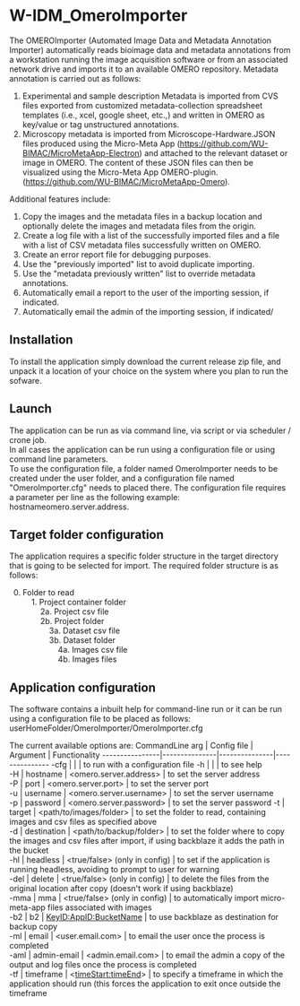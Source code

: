 # W-IDM_OmeroImporter
The OMEROImporter (Automated Image Data and Metadata Annotation Importer) automatically reads bioimage data and metadata annotations from a workstation running the image acquisition software or from an associated network drive and imports it to an available OMERO repository. Metadata annotation is carried out as follows:
1) Experimental and sample description Metadata is imported from CVS files exported from customized metadata-collection spreadsheet templates (i.e., xcel, google sheet, etc.,) and written in OMERO as key/value or tag unstructured annotations.
2) Microscopy metadata is imported from Microscope-Hardware.JSON files produced using the Micro-Meta App (https://github.com/WU-BIMAC/MicroMetaApp-Electron) and attached to the relevant dataset or image in OMERO. The content of these JSON files can then be visualized using the Micro-Meta App OMERO-plugin. (https://github.com/WU-BIMAC/MicroMetaApp-Omero).

Additional features include:  
1) Copy the images and the metadata files in a backup location and optionally delete the images and metadata files from the origin.  
3) Create a log file with a list of the successfully imported files and a file with a list of CSV metadata files successfully written on OMERO.  
4) Create an error report file for debugging purposes.  
5) Use the "previously imported" list to avoid duplicate importing.
6) Use the "metadata previously written" list to override metadata annotations.  
7) Automatically email a report to the user of the importing session, if indicated.  
8) Automatically email the admin of the importing session, if indicated/

## Installation
To install the application simply download the current release zip file, and unpack it a location of your choice on the system where you plan to run the sofware. 

## Launch 
The application can be run as via command line, via script or via scheduler / crone job.  
In all cases the application can be run using a configuration file or using command line parameters.  
To use the configuration file, a folder named OmeroImporter needs to be created under the user folder, and a configuration file named "OmeroImporter.cfg" needs to placed there. 
The configuration file requires a parameter per line as the following example: hostname<TABSPACE>omero.server.address.  

## Target folder configuration

The application requires a specific folder structure in the target directory that is going to be selected for import. 
The required folder structure is as follows:  

  0. Folder to read  
&nbsp;&nbsp;&nbsp;&nbsp;1. Project container folder  
&nbsp;&nbsp;&nbsp;&nbsp;&nbsp;&nbsp;&nbsp;&nbsp;2a. Project csv file  
&nbsp;&nbsp;&nbsp;&nbsp;&nbsp;&nbsp;&nbsp;&nbsp;2b. Project folder  
&nbsp;&nbsp;&nbsp;&nbsp;&nbsp;&nbsp;&nbsp;&nbsp;&nbsp;&nbsp;&nbsp;&nbsp;3a. Dataset csv file  
&nbsp;&nbsp;&nbsp;&nbsp;&nbsp;&nbsp;&nbsp;&nbsp;&nbsp;&nbsp;&nbsp;&nbsp;3b. Dataset folder  
&nbsp;&nbsp;&nbsp;&nbsp;&nbsp;&nbsp;&nbsp;&nbsp;&nbsp;&nbsp;&nbsp;&nbsp;&nbsp;&nbsp;&nbsp;&nbsp;4a. Images csv file  
&nbsp;&nbsp;&nbsp;&nbsp;&nbsp;&nbsp;&nbsp;&nbsp;&nbsp;&nbsp;&nbsp;&nbsp;&nbsp;&nbsp;&nbsp;&nbsp;4b. Images files  

## Application configuration

The software contains a inbuilt help for command-line run or it can be run using a configuration file to be placed as follows:   userHomeFolder/OmeroImporter/OmeroImporter.cfg  

The current available options are:
CommandLine arg | Config file | Argument | Functionality
----------------|---------------|---------------|---------------
-cfg | | | to run with a configuration file
-h | | | to see help  
-H | hostname | <omero.server.address> | to set the server address  
-P | port | <omero.server.port> | to set the server port  
-u | username | <omero.server.username> | to set the server username  
-p | password | <omero.server.password> | to set the server password 
-t | target | <path/to/images/folder> | to set the folder to read, containing images and csv files as specified above  
-d | destination | <path/to/backup/folder> | to set the folder where to copy the images and csv files after import, if using backblaze it adds the path in the bucket  
-hl | headless | <true/false> (only in config) | to set if the application is running headless, avoiding to prompt to user for warning  
-del | delete | <true/false> (only in config) | to delete the files from the original location after copy (doesn't work if using backblaze)  
-mma | mma | <true/false> (only in config) | to automatically import micro-meta-app files associated with images  
-b2 | b2 | <KeyID:AppID:BucketName> | to use backblaze as destination for backup copy  
-ml | email | <user.email.com> | to email the user once the process is completed  
-aml | admin-email | <admin.email.com> | to email the admin a copy of the output and log files once the process is completed  
-tf | timeframe | <<timeStart:timeEnd>> | to specify a timeframe in which the application should run (this forces the application to exit once outside the timeframe


